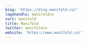 ```yaml
---
blog: 'https://blog.manifold.co/'
logohandle: manifoldco
sort: manifold
title: Manifold
twitter: manifoldco
website: 'https://www.manifold.co/'
---
```

